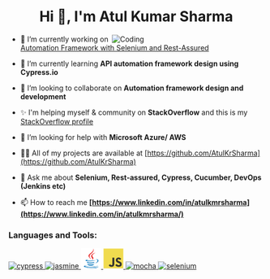 <h1 align="center">Hi 👋, I'm Atul Kumar Sharma</h1>
<img align="right" alt="Coding" width="300" src="https://miro.medium.com/max/640/1*TmiX7ATMCzxwdbmwEe6RXA.gif"

<p align="left">


   

-   🔭  I’m currently working on  [Automation Framework with Selenium and Rest-Assured](https://github.com/AtulKrSharma)
    
-   🌱  I’m currently learning  **API automation framework design using Cypress.io**
    
-   👯  I’m looking to collaborate on  **Automation framework design and development**

-   ✨ I'm helping myself & community on **StackOverflow** and this is my [StackOverflow profile](https://stackoverflow.com/users/10837620/atul-kumar-sharma)
    
-   🤝  I’m looking for help with  **Microsoft Azure/ AWS**
    
-   👨‍💻  All of my projects are available at  [https://github.com/AtulKrSharma](https://github.com/AtulKrSharma)
    
-   💬  Ask me about  **Selenium, Rest-assured, Cypress, Cucumber, DevOps (Jenkins etc)**
    
-   📫  How to reach me  **[https://www.linkedin.com/in/atulkmrsharma](https://www.linkedin.com/in/atulkmrsharma/)**


<h3 align="left">Languages and Tools:</h3>
<p align="left"> <a href="https://www.cypress.io" target="_blank" rel="noreferrer"> <img src="https://raw.githubusercontent.com/simple-icons/simple-icons/6e46ec1fc23b60c8fd0d2f2ff46db82e16dbd75f/icons/cypress.svg" alt="cypress" width="40" height="40"/> </a> <a href="https://jasmine.github.io/" target="_blank" rel="noreferrer"> <img src="https://www.vectorlogo.zone/logos/jasmine/jasmine-icon.svg" alt="jasmine" width="40" height="40"/> </a> <a href="https://www.java.com" target="_blank" rel="noreferrer"> <img src="https://raw.githubusercontent.com/devicons/devicon/master/icons/java/java-original.svg" alt="java" width="40" height="40"/> </a> <a href="https://developer.mozilla.org/en-US/docs/Web/JavaScript" target="_blank" rel="noreferrer"> <img src="https://raw.githubusercontent.com/devicons/devicon/master/icons/javascript/javascript-original.svg" alt="javascript" width="40" height="40"/> </a> <a href="https://mochajs.org" target="_blank" rel="noreferrer"> <img src="https://www.vectorlogo.zone/logos/mochajs/mochajs-icon.svg" alt="mocha" width="40" height="40"/> </a> <a href="https://www.selenium.dev" target="_blank" rel="noreferrer"> <img src="https://raw.githubusercontent.com/detain/svg-logos/780f25886640cef088af994181646db2f6b1a3f8/svg/selenium-logo.svg" alt="selenium" width="40" height="40"/> </a> </p>
